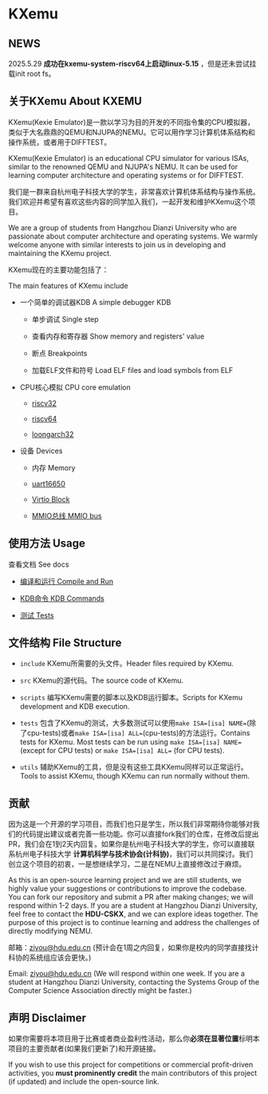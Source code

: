 # KXemu

## NEWS

2025.5.29 **成功在kxemu-system-riscv64上启动linux-5.15** ，但是还未尝试挂载init root fs。

## 关于KXemu About KXEMU

KXemu(Kexie Emulator)是一款以学习为目的开发的不同指令集的CPU模拟器，类似于大名鼎鼎的QEMU和NJUPA的NEMU。它可以用作学习计算机体系结构和操作系统，或者用于DIFFTEST。

KXemu(Kexie Emulator) is an educational CPU simulator for various ISAs, similar to the renowned QEMU and NJUPA's NEMU. It can be used for learning computer architecture and operating systems or for DIFFTEST.

我们是一群来自杭州电子科技大学的学生，非常喜欢计算机体系结构与操作系统。我们欢迎并希望有喜欢这些内容的同学加入我们，一起开发和维护KXemu这个项目。

We are a group of students from Hangzhou Dianzi University who are passionate about computer architecture and operating systems. We warmly welcome anyone with similar interests to join us in developing and maintaining the KXemu project.

KXemu现在的主要功能包括了：

The main features of KXemu include

- 一个简单的调试器KDB A simple debugger KDB

    - 单步调试 Single step

    - 查看内存和寄存器 Show memory and registers' value

    - 断点 Breakpoints

    - 加载ELF文件和符号 Load ELF files and load symbols from ELF

- CPU核心模拟 CPU core emulation

    - [riscv32](./docs/isa/riscv32.md)

    - [riscv64](./docs/isa/riscv64.md)

    - [loongarch32](./docs/isa/loongarch32.md)

- 设备 Devices

    - 内存 Memory

    - [uart16650](./docs/device/uart16650.md)

    - [Virtio Block](./docs/device/virtio-blk.md)

    - [MMIO总线 MMIO bus](./docs/device/mmio-bus.md)

## 使用方法 Usage

查看文档 See docs

- [编译和运行 Compile and Run](./docs/run.md)

- [KDB命令 KDB Commands](./docs/kdb.md)

- [测试 Tests](./docs/tests.md)

## 文件结构 File Structure

- `include` KXemu所需要的头文件。Header files required by KXemu.

- `src` KXemu的源代码。The source code of KXemu.

- `scripts` 编写KXemu需要的脚本以及KDB运行脚本。Scripts for KXemu development and KDB execution.

- `tests` 包含了KXemu的测试，大多数测试可以使用`make ISA=[isa] NAME=`(除了cpu-tests)或者`make ISA=[isa] ALL=`(cpu-tests)的方法运行。Contains tests for KXemu. Most tests can be run using `make ISA=[isa] NAME=` (except for CPU tests) or `make ISA=[isa] ALL=` (for CPU tests).

- `utils` 辅助KXemu的工具，但是没有这些工具KXemu同样可以正常运行。Tools to assist KXemu, though KXemu can run normally without them.

## 贡献

因为这是一个开源的学习项目，而我们也只是学生，所以我们非常期待你能够对我们的代码提出建议或者完善一些功能。你可以直接fork我们的仓库，在修改后提出PR，我们会在1到2天内回复。如果你是杭州电子科技大学的学生，你可以直接联系杭州电子科技大学 **计算机科学与技术协会(计科协)**，我们可以共同探讨。我们创立这个项目的初衷，一是想继续学习，二是在NEMU上直接修改过于麻烦。

As this is an open-source learning project and we are still students, we highly value your suggestions or contributions to improve the codebase. You can fork our repository and submit a PR after making changes; we will respond within 1-2 days. If you are a student at Hangzhou Dianzi University, feel free to contact the **HDU-CSKX**, and we can explore ideas together. The purpose of this project is to continue learning and address the challenges of directly modifying NEMU.

邮箱：ziyou@hdu.edu.cn (预计会在1周之内回复，如果你是校内的同学直接找计科协的系统组应该会更快。)

Email: ziyou@hdu.edu.cn (We will respond within one week. If you are a student at Hangzhou Dianzi University, contacting the Systems Group of the Computer Science Association directly might be faster.)

## 声明 Disclaimer

如果你需要将本项目用于比赛或者商业盈利性活动，那么你**必须在显著位置**标明本项目的主要贡献者(如果我们更新了)和开源链接。

If you wish to use this project for competitions or commercial profit-driven activities, you **must prominently credit** the main contributors of this project (if updated) and include the open-source link.